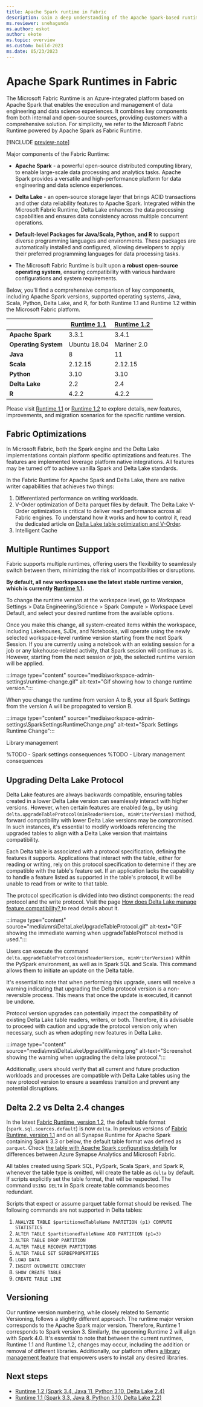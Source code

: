 ```yaml
---
title: Apache Spark runtime in Fabric
description: Gain a deep understanding of the Apache Spark-based runtimes available in Fabric. By learning about unique features, capabilities, and best practices, you can confidently choose Fabric and implement your data-related solutions.
ms.reviewer: snehagunda
ms.author: eskot
author: ekote
ms.topic: overview
ms.custom: build-2023
ms.date: 05/23/2023
---
```


# Apache Spark Runtimes in Fabric

The Microsoft Fabric Runtime is an Azure-integrated platform based on Apache Spark that enables the execution and management of data engineering and data science experiences. It combines key components from both internal and open-source sources, providing customers with a comprehensive solution. For simplicity, we refer to the Microsoft Fabric Runtime powered by Apache Spark as Fabric Runtime.

[!INCLUDE [preview-note](../includes/preview-note.md)]

Major components of the Fabric Runtime:

- **Apache Spark** - a powerful open-source distributed computing library, to enable large-scale data processing and analytics tasks. Apache Spark provides a versatile and high-performance platform for data engineering and data science experiences.

- **Delta Lake** - an open-source storage layer that brings ACID transactions and other data reliability features to Apache Spark. Integrated within the Microsoft Fabric Runtime, Delta Lake enhances the data processing capabilities and ensures data consistency across multiple concurrent operations.

- **Default-level Packages for Java/Scala, Python, and R** to support diverse programming languages and environments. These packages are automatically installed and configured, allowing developers to apply their preferred programming languages for data processing tasks.

- The Microsoft Fabric Runtime is built upon **a robust open-source operating system**, ensuring compatibility with various hardware configurations and system requirements.

Below, you'll find a comprehensive comparison of key components, including Apache Spark versions, supported operating systems, Java, Scala, Python, Delta Lake, and R, for both Runtime 1.1 and Runtime 1.2 within the Microsoft Fabric platform.

|                       | **[Runtime 1.1](./runtime-1-1.md)**   | **[Runtime 1.2](./runtime-1-2.md)** |
|-----------------------|---------------------------------------|-------------------------------------|
| **Apache Spark**      | 3.3.1                                 | 3.4.1                               |
| **Operating System**  | Ubuntu 18.04                          | Mariner 2.0                         |
| **Java**              | 8                                     | 11                                  |
| **Scala**             | 2.12.15                               | 2.12.15                             |
| **Python**            | 3.10                                  | 3.10                                |
| **Delta Lake**        | 2.2                                   | 2.4                                 |
| **R**                 | 4.2.2                                 | 4.2.2                               |

Please visit [Runtime 1.1](./runtime-1-1.md) or [Runtime 1.2](./runtime-1-2.md) to explore details, new features, improvements, and migration scenarios for the specific runtime version.

## Fabric Optimizations

In Microsoft Fabric, both the Spark engine and the Delta Lake implementations contain platform specific optimizations and features. The features are implemented leverage platform native integrations. All features may be turned off to achieve vanilla Spark and Delta Lake standards.

In the Fabric Runtime for Apache Spark and Delta Lake, there are native writer capabilities that achieves two things: 
1. Differentiated performance on writing workloads.  
2. V-Order optimization of Delta parquet files by default. The Delta Lake V-Order optimization is critical to deliver read performance across all Fabric engines. To understand how it works and how to control it, read the dedicated article on [Delta Lake table optimization and V-Order](./delta-optimization-and-v-order.md).
3. Intelligent Cache

## Multiple Runtimes Support
Fabric supports multiple runtimes, offering users the flexibility to seamlessly switch between them, minimizing the risk of incompatibilities or disruptions.

**By default, all new workspaces use the latest stable runtime version, which is currently [Runtime 1.1](./runtime-1-1.md).** 

To change the runtime version at the workspace level, go to Workspace Settings > Data Engineering/Science > Spark Compute > Workspace Level Default, and select your desired runtime from the available options.

Once you make this change, all system-created items within the workspace, including Lakehouses, SJDs, and Notebooks, will operate using the newly selected workspace-level runtime version starting from the next Spark Session. If you are currently using a notebook with an existing session for a job or any lakehouse-related activity, that Spark session will continue as is. However, starting from the next session or job, the selected runtime version will be applied.

:::image type="content" source="media\workspace-admin-settings\runtime-change.gif" alt-text="Gif showing how to change runtime version.":::


When you change the runtime from version A to B, your all Spark Settings from the version A will be propagated to version B. 

:::image type="content" source="media\workspace-admin-settings\SparkSettingsRuntimeChange.png" alt-text="Spark Settings Runtime Change":::


Library management

%TODO - Spark settings consequences
%TODO - Library management consequences


## Upgrading Delta Lake Protocol

Delta Lake features are always backwards compatible, ensuring tables created in a lower Delta Lake version can seamlessly interact with higher versions. However, when certain features are enabled (e.g., by using `delta.upgradeTableProtocol(minReaderVersion, minWriterVersion)` method, forward compatibility with lower Delta Lake versions may be compromised. In such instances, it's essential to modify workloads referencing the upgraded tables to align with a Delta Lake version that maintains compatibility.

Each Delta table is associated with a protocol specification, defining the features it supports. Applications that interact with the table, either for reading or writing, rely on this protocol specification to determine if they are compatible with the table's feature set. If an application lacks the capability to handle a feature listed as supported in the table's protocol, it will be unable to read from or write to that table.

The protocol specification is divided into two distinct components: the read protocol and the write protocol. Visit the page [How does Delta Lake manage feature compatibility?
](https://docs.delta.io/2.4.0/versioning.html#language-python) to read details about it.

:::image type="content" source="media\mrs\DeltaLakeUpgradeTableProtocol.gif" alt-text="GIF showing the immediate warning when upgradeTableProtocol method is used.":::

Users can execute the command `delta.upgradeTableProtocol(minReaderVersion, minWriterVersion)` within the PySpark environment, as well as in Spark SQL and Scala. This command allows them to initiate an update on the Delta table. 

It's essential to note that when performing this upgrade, users will receive a warning indicating that upgrading the Delta protocol version is a non-reversible process. This means that once the update is executed, it cannot be undone.

Protocol version upgrades can potentially impact the compatibility of existing Delta Lake table readers, writers, or both. Therefore, it is advisable to proceed with caution and upgrade the protocol version only when necessary, such as when adopting new features in Delta Lake.

:::image type="content" source="media\mrs\DeltaLakeUpgradeWarning.png" alt-text="Screenshot showing the warning when upgrading the delta lake protocol.":::

Additionally, users should verify that all current and future production workloads and processes are compatible with Delta Lake tables using the new protocol version to ensure a seamless transition and prevent any potential disruptions.

## Delta 2.2 vs Delta 2.4 changes

In the latest [Fabric Runtime, version 1.2](./runtime-1-2.md), the default table format (`spark.sql.sources.default`) is now `delta`. In previous versions of [Fabric Runtime, version 1.1](./runtime-1-1.md) and on all Synapse Runtime for Apache Spark containing Spark 3.3 or below, the default table format was defined as `parquet`. Check [the table with Apache Spark configuratios details](./lakehouse-and-delta-tables.md) for  differences between Azure Synapse Analytics and Microsoft Fabric.

All tables created using Spark SQL, PySpark, Scala Spark, and Spark R, whenever the table type is omitted, will create the table as `delta` by default. If scripts explicitly set the table format, that will be respected. The command `USING DELTA` in Spark create table commands becomes redundant. 

Scripts that expect or assume parquet table format should be revised. The following commands are not supported in Delta tables:
1. `ANALYZE TABLE $partitionedTableName PARTITION (p1) COMPUTE STATISTICS`
2. `ALTER TABLE $partitionedTableName ADD PARTITION (p1=3)`
3. `ALTER TABLE DROP PARTITION`
4. `ALTER TABLE RECOVER PARTITIONS`
5. `ALTER TABLE SET SERDEPROPERTIES`
6. `LOAD DATA`
7. `INSERT OVERWRITE DIRECTORY`
8. `SHOW CREATE TABLE`
9. `CREATE TABLE LIKE `

## Versioning 

Our runtime version numbering, while closely related to Semantic Versioning, follows a slightly different approach. The runtime major version corresponds to the Apache Spark major version. Therefore, Runtime 1 corresponds to Spark version 3. Similarly, the upcoming Runtime 2 will align with Spark 4.0. It's essential to note that between the current runtimes, Runtime 1.1 and Runtime 1.2, changes may occur, including the addition or removal of different libraries. Additionally, our platform offers [a library management feature](./library-management.md) that empowers users to install any desired libraries. 

## Next steps
- [Runtime 1.2 (Spark 3.4, Java 11, Python 3.10, Delta Lake 2.4)](./runtime-1-2.md)
- [Runtime 1.1 (Spark 3.3, Java 8, Python 3.10, Delta Lake 2.2)](./runtime-1-1.md)